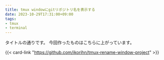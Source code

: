 ```yaml
---
title: tmux windowにgitリポジトリ名を表示する
date: 2023-10-29T17:31:00+09:00
tags:
- tmux
- terminal
---
```


タイトルの通りです。
今回作ったものはこちらに上がっています。

{{< card-link "https://github.com/ikorihn/tmux-rename-window-project" >}}
